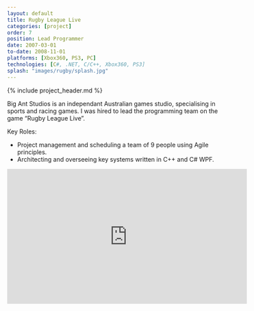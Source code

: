 ```yaml
---
layout: default
title: Rugby League Live
categories: [project]
order: 7
position: Lead Programmer
date: 2007-03-01
to-date: 2008-11-01
platforms: [Xbox360, PS3, PC]
technologies: [C#, .NET, C/C++, Xbox360, PS3]
splash: "images/rugby/splash.jpg"
---
```


{% include project_header.md %}


Big Ant Studios is an independant Australian games studio, specialising in sports and racing games. I was hired to lead the programming team on the game “Rugby League Live”.

Key Roles:

* Project management and scheduling a team of 9 people using Agile principles.
* Architecting and overseeing key systems written in C++ and C# WPF.

<div class="container text-center video">
    <div class="row">
        <div class="col-md-12">
            <iframe width="560" height="315" src="http://www.youtube.com/embed/u4GzFAfcSbo" frameborder="0" allowfullscreen></iframe>
        </div>
    </div>
</div>

